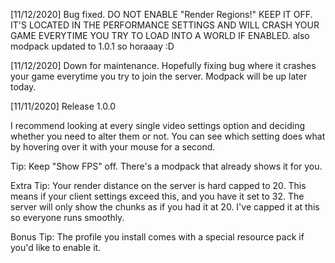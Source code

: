 [11/12/2020] Bug fixed. DO NOT ENABLE "Render Regions!" KEEP IT OFF. IT'S LOCATED IN THE PERFORMANCE SETTINGS AND WILL CRASH YOUR GAME EVERYTIME YOU TRY TO LOAD INTO A WORLD IF ENABLED. also modpack updated to 1.0.1 so horaaay :D

[11/12/2020] Down for maintenance. Hopefully fixing bug where it crashes your game everytime you try to join the server. Modpack will be up later today.

[11/11/2020] Release 1.0.0

I recommend looking at every single video settings option and deciding whether you need to alter them or not. You can see which setting does what by hovering over it with your mouse for a second.

Tip: Keep "Show FPS" off. There's a modpack that already shows it for you.

Extra Tip: Your render distance on the server is hard capped to 20. This means if your client settings exceed this, and you have it set to 32. The server will only show the chunks as if you had it at 20. I've capped it at this so everyone runs smoothly.

Bonus Tip: The profile you install comes with a special resource pack if you'd like to enable it.
